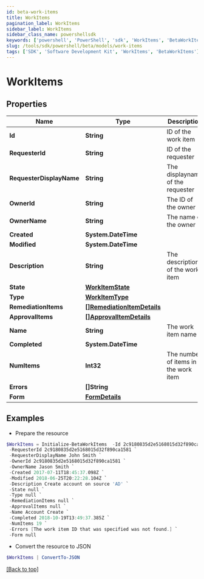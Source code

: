 ```yaml
---
id: beta-work-items
title: WorkItems
pagination_label: WorkItems
sidebar_label: WorkItems
sidebar_class_name: powershellsdk
keywords: ['powershell', 'PowerShell', 'sdk', 'WorkItems', 'BetaWorkItems']
slug: /tools/sdk/powershell/beta/models/work-items
tags: ['SDK', 'Software Development Kit', 'WorkItems', 'BetaWorkItems']
---
```


# WorkItems

## Properties

| Name | Type | Description | Notes |
| --- | --- | --- | --- |
| **Id** | **String** | ID of the work item | [optional] |
| **RequesterId** | **String** | ID of the requester | [optional] |
| **RequesterDisplayName** | **String** | The displayname of the requester | [optional] |
| **OwnerId** | **String** | The ID of the owner | [optional] |
| **OwnerName** | **String** | The name of the owner | [optional] |
| **Created** | **System.DateTime** |  | [optional] |
| **Modified** | **System.DateTime** |  | [optional] |
| **Description** | **String** | The description of the work item | [optional] |
| **State** | [**WorkItemState**](work-item-state) |  | [optional] |
| **Type** | [**WorkItemType**](work-item-type) |  | [optional] |
| **RemediationItems** | [**[]RemediationItemDetails**](remediation-item-details) |  | [optional] |
| **ApprovalItems** | [**[]ApprovalItemDetails**](approval-item-details) |  | [optional] |
| **Name** | **String** | The work item name | [optional] |
| **Completed** | **System.DateTime** |  | [optional] |
| **NumItems** | **Int32** | The number of items in the work item | [optional] |
| **Errors** | **[]String** |  | [optional] |
| **Form** | [**FormDetails**](form-details) |  | [optional] |

## Examples

- Prepare the resource

```powershell
$WorkItems = Initialize-BetaWorkItems  -Id 2c9180835d2e5168015d32f890ca1581 `
 -RequesterId 2c9180835d2e5168015d32f890ca1581 `
 -RequesterDisplayName John Smith `
 -OwnerId 2c9180835d2e5168015d32f890ca1581 `
 -OwnerName Jason Smith `
 -Created 2017-07-11T18:45:37.098Z `
 -Modified 2018-06-25T20:22:28.104Z `
 -Description Create account on source 'AD' `
 -State null `
 -Type null `
 -RemediationItems null `
 -ApprovalItems null `
 -Name Account Create `
 -Completed 2018-10-19T13:49:37.385Z `
 -NumItems 19 `
 -Errors [The work item ID that was specified was not found.] `
 -Form null
```

- Convert the resource to JSON

```powershell
$WorkItems | ConvertTo-JSON
```

[[Back to top]](#)
